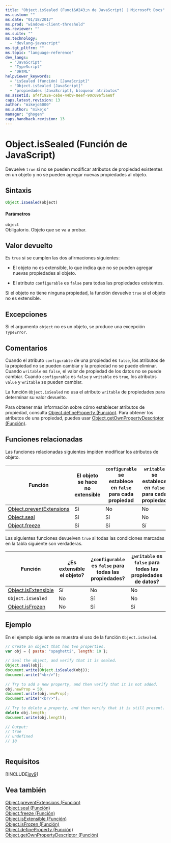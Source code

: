 ```yaml
---
title: "Object.isSealed (Funci&#243;n de JavaScript) | Microsoft Docs"
ms.custom: ""
ms.date: "01/18/2017"
ms.prod: "windows-client-threshold"
ms.reviewer: ""
ms.suite: ""
ms.technology: 
  - "devlang-javascript"
ms.tgt_pltfrm: ""
ms.topic: "language-reference"
dev_langs: 
  - "JavaScript"
  - "TypeScript"
  - "DHTML"
helpviewer_keywords: 
  - "isSealed (función) [JavaScript]"
  - "Object.isSealed [JavaScript]"
  - "propiedades [JavaScript], bloquear atributos"
ms.assetid: af4f192e-cebe-44b9-8eef-90c096f5ae8f
caps.latest.revision: 13
author: "mikejo5000"
ms.author: "mikejo"
manager: "ghogen"
caps.handback.revision: 13
---
```

# Object.isSealed (Funci&#243;n de JavaScript)
Devuelve `true` si no se pueden modificar atributos de propiedad existentes en un objeto y no se pueden agregar nuevas propiedades al objeto.  
  
## Sintaxis  
  
```javascript  
Object.isSealed(object)  
```  
  
#### Parámetros  
 `object`  
 Obligatorio.  Objeto que se va a probar.  
  
## Valor devuelto  
 Es `true` si se cumplen las dos afirmaciones siguientes:  
  
-   El objeto no es extensible, lo que indica que no se pueden agregar nuevas propiedades al objeto.  
  
-   El atributo `configurable` es `false` para todas las propiedades existentes.  
  
 Si el objeto no tiene ninguna propiedad, la función devuelve `true` si el objeto no es extensible.  
  
## Excepciones  
 Si el argumento `object` no es un objeto, se produce una excepción `TypeError`.  
  
## Comentarios  
 Cuando el atributo `configurable` de una propiedad es `false`, los atributos de la propiedad no se pueden cambiar y la propiedad no se puede eliminar.  Cuando `writable` es `false`, el valor de propiedad de los datos no se puede cambiar.  Cuando `configurable` es `false` y `writable` es `true`, los atributos `value` y `writable` se pueden cambiar.  
  
 La función `Object.isSealed` no usa el atributo `writable` de propiedades para determinar su valor devuelto.  
  
 Para obtener más información sobre cómo establecer atributos de propiedad, consulta [Object.defineProperty \(Función\)](../../javascript/reference/object-defineproperty-function-javascript.md).  Para obtener los atributos de una propiedad, puedes usar [Object.getOwnPropertyDescriptor \(Función\)](../../javascript/reference/object-getownpropertydescriptor-function-javascript.md).  
  
## Funciones relacionadas  
 Las funciones relacionadas siguientes impiden modificar los atributos de objeto.  
  
|Función|El objeto se hace no extensible|`configurable` se establece en `false` para cada propiedad|`writable` se establece en `false` para cada propiedad|  
|-------------|-------------------------------------|----------------------------------------------------------------|------------------------------------------------------------|  
|[Object.preventExtensions](../../javascript/reference/object-preventextensions-function-javascript.md)|Sí|No|No|  
|[Object.seal](../../javascript/reference/object-seal-function-javascript.md)|Sí|Sí|No|  
|[Object.freeze](../../javascript/reference/object-freeze-function-javascript.md)|Sí|Sí|Sí|  
  
 Las siguientes funciones devuelven `true` si todas las condiciones marcadas en la tabla siguiente son verdaderas.  
  
|Función|¿Es extensible el objeto?|¿`configurable` es `false` para todas las propiedades?|¿`writable` es `false` para todas las propiedades de datos?|  
|-------------|-------------------------------|------------------------------------------------------------|-----------------------------------------------------------------|  
|[Object.isExtensible](../../javascript/reference/object-isextensible-function-javascript.md)|Sí|No|No|  
|`Object.isSealed`|No|Sí|No|  
|[Object.isFrozen](../../javascript/reference/object-isfrozen-function-javascript.md)|No|Sí|Sí|  
  
## Ejemplo  
 En el ejemplo siguiente se muestra el uso de la función `Object.isSealed`.  
  
```javascript  
// Create an object that has two properties.  
var obj = { pasta: "spaghetti", length: 10 };  
  
// Seal the object, and verify that it is sealed.  
Object.seal(obj);  
document.write(Object.isSealed(obj));  
document.write("<br/>");  
  
// Try to add a new property, and then verify that it is not added.   
obj.newProp = 50;  
document.write(obj.newProp);  
document.write("<br/>");  
  
// Try to delete a property, and then verify that it is still present.   
delete obj.length;  
document.write(obj.length);  
  
// Output:  
// true  
// undefined  
// 10  
  
```  
  
## Requisitos  
 [!INCLUDE[jsv9](../../javascript/includes/jsv9-md.md)]  
  
## Vea también  
 [Object.preventExtensions \(Función\)](../../javascript/reference/object-preventextensions-function-javascript.md)   
 [Object.seal \(Función\)](../../javascript/reference/object-seal-function-javascript.md)   
 [Object.freeze \(Función\)](../../javascript/reference/object-freeze-function-javascript.md)   
 [Object.isExtensible \(Función\)](../../javascript/reference/object-isextensible-function-javascript.md)   
 [Object.isFrozen \(Función\)](../../javascript/reference/object-isfrozen-function-javascript.md)   
 [Object.defineProperty \(Función\)](../../javascript/reference/object-defineproperty-function-javascript.md)   
 [Object.getOwnPropertyDescriptor \(Función\)](../../javascript/reference/object-getownpropertydescriptor-function-javascript.md)